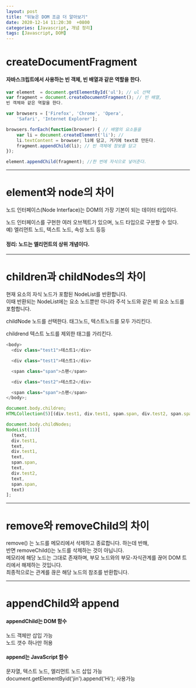 ```yaml
---
layout: post
title: "뒤늦은 DOM 조금 더 알아보기"
date: 2020-12-14 11:20:30  +0800
categories: [Javascript, 개념 정리]
tags: [Javascript, DOM]
---
```


# **createDocumentFragment**

#### **자바스크립트에서 사용하는 빈 객체, 빈 배열과 같은 역할을 한다.**

```js
var element  = document.getElementById('ul'); // ul 선택
var fragment = document.createDocumentFragment(); // 빈 배열,
빈 객체와 같은 역할을 한다.

var browsers = ['Firefox', 'Chrome', 'Opera',
    'Safari', 'Internet Explorer'];

browsers.forEach(function(browser) { // 배열의 요소들을
    var li = document.createElement('li'); //
    li.textContent = browser; li에 담고, 거기에 text로 만든다.
    fragment.appendChild(li); // 빈 객체에 정보를 담고
});

element.appendChild(fragment); //한 번에 자식으로 넣어준다.
```

---

# **element와 node의 차이**

노드 인터페이스(Node Interface)는 DOM의 가장 기본이 되는 데이터 타입이다.

노드 인터페이스를 구현한 여러 오브젝트가 있으며, 노드 타입으로 구분할 수 있다.  
예) 엘리먼트 노드, 텍스트 노드, 속성 노드 등등

#### **정리: 노드는 엘리먼트의 상위 개념이다.**

---

# **children과 childNodes의 차이**

현재 요소의 자식 노드가 포함된 NodeList를 반환합니다.  
이때 반환되는 NodeList에는 요소 노드뿐만 아니라 주석 노드와 같은 비 요소 노드를 포함합니다.

childNode
노드를 선택한다. 태그노드, 텍스트노드를 모두 가리킨다.

childrend
텍스트 노드를 제외한 태그를 가리킨다.

```js
<body>
  <div class="test1">테스트1</div>

  <div class="test1">테스트1</div>

  <span class="span">스팬</span>

  <div class="test2">테스트2</div>

  <span class="span">스팬</span>
</body>;

document.body.children;
HTMLCollection(5)[(div.test1, div.test1, span.span, div.test2, span.span)];

document.body.childNodes;
NodeList(11)[
  (text,
  div.test1,
  text,
  div.test1,
  text,
  span.span,
  text,
  div.test2,
  text,
  span.span,
  text)
];
```

---

# **remove와 removeChild의 차이**

remove() 는 노드를 메모리에서 삭제하고 종료합니다. 하는데 반해,  
반면 removeChild()는 노드를 삭제하는 것이 아닙니다.  
메모리에 해당 노드는 그대로 존재하며, 부모 노드와의 부모-자식관계를 끊어 DOM 트리에서 해제하는 것입니다.  
최종적으로는 관계를 끊은 해당 노드의 참조를 반환합니다.

---

# **appendChild와 append**

#### **appendChild는 DOM 함수**

노드 객체만 삽입 가능  
노드 갯수 하나만 허용

#### **append는 JavaScript 함수**

문자열, 텍스트 노드, 엘리먼트 노드 삽입 가능  
document.getElementByid('jin').append('Hi'); 사용가능
